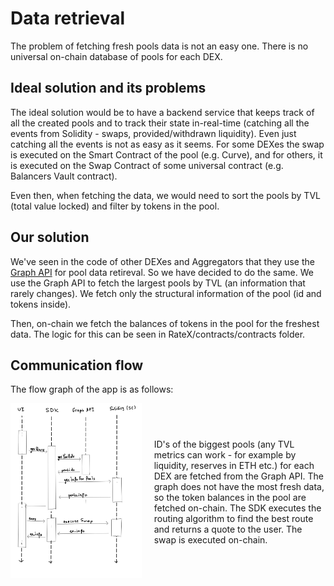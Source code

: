 # Data retrieval
The problem of fetching fresh pools data is not an easy one. There is no universal on-chain database of pools for each DEX.  

## Ideal solution and its problems
The ideal solution would be to have a backend service that keeps track of all the created pools and to track their state in-real-time (catching all the events from Solidity - swaps, provided/withdrawn liquidity). Even just catching all the events is not as easy as it seems. For some DEXes the swap is executed on the Smart Contract of the pool (e.g. Curve), and for others, it is executed on the Swap Contract of some universal contract (e.g. Balancers Vault contract). 

Even then, when fetching the data, we would need to sort the pools by TVL (total value locked) and filter by tokens in the pool.

## Our solution
We've seen in the code of other DEXes and Aggregators that they use the [Graph API](https://thegraph.com/) for pool data retireval. So we have decided to do the same. We use the Graph API to fetch the largest pools by TVL (an information that rarely changes). We fetch only the structural information of the pool (id and tokens inside). 

Then, on-chain we fetch the balances of tokens in the pool for the freshest data. The logic for this can be seen in RateX/contracts/contracts folder.

## Communication flow
The flow graph of the app is as follows:
<div style="display: flex; align-items: center; justify-content: space-between;">
  <!-- Left column for the image -->
  <div style="flex: 1.5;">
    <img src="images/flow_graph.jpeg"
         alt="Sql to Mongo parser"
         style="max-width: 210px; max-height:280px" />
  </div>
  
  <!-- Right column for the text -->
  <div style="flex: 2; padding-left: 20px; word-wrap: break-word;">
    <p>
      ID's of the biggest pools (any TVL metrics can work - for example by liquidity, reserves in ETH etc.) for each DEX are fetched from the Graph API.
      The graph does not have the most fresh data, so the token balances in the
      pool are fetched on-chain. The SDK executes the routing algorithm to find the best 
      route and returns a quote to the user. The swap is executed on-chain.
    </p>
  </div>
</div>
